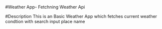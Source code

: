 #Weather App- Fetchning Weather Api

#Description
This is an Basic Weather App which fetches current weather condtion with search input place name
